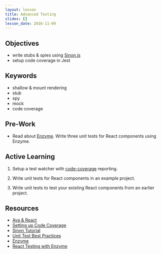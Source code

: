 ```yaml
---
layout: lesson
title: Advanced Testing
slides: []
lesson_date: 2016-11-09
---
```


## Objectives

- write stubs & spies using [Sinon.js](http://sinonjs.org/)
- setup code coverage in Jest

## Keywords
- shallow & mount rendering
- stub
- spy
- mock
- code coverage

## Pre-Work
- Read about [Enzyme](http://airbnb.io/enzyme/). Write three unit tests for React components using Enzyme.


## Active Learning

1. Setup a test watcher with [code-coverage](https://github.com/avajs/ava/blob/master/docs/recipes/code-coverage.md) reporting.

2. Write unit tests for React components in an example project.

3. Write unit tests to test your existing React components from an earlier project.



## Resources
- [Ava & React](https://github.com/avajs/ava/blob/master/docs/recipes/react.md)
- [Setting up Code Coverage](https://blog.engineyard.com/2015/measuring-clientside-javascript-test-coverage-with-istanbul)
- [Sinon Tutorial](https://www.sitepoint.com/sinon-tutorial-javascript-testing-mocks-spies-stubs/)
- [Unit Test Best Practices](https://gist.github.com/axyz/64c5087565b2c1907c0a8c4952cba27f)
- [Enzyme](http://airbnb.io/enzyme/)
- [React Testing with Enzyme](http://brewhouse.io/2016/03/18/accelerate-your-react-testing-with-enzyme.html)
